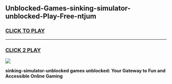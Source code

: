
## Unblocked-Games-sinking-simulator-unblocked-Play-Free-ntjum
<h3>
<a href="https://premium76.site?title=sinking-simulator-unblocked&ref=23A">CLICK TO PLAY</a></h3>
<hr>

<h3>
<a href="https://premium76.site?title=sinking-simulator-unblocked&ref=23A">CLICK 2 PLAY</a>
  
</h3>

<a href="https://premium76.site?title=sinking-simulator-unblocked&ref=23A"><img src="https://clearcache.store/games.png"></a>


**sinking-simulator-unblocked games unblocked: Your Gateway to Fun and Accessible Online Gaming**
